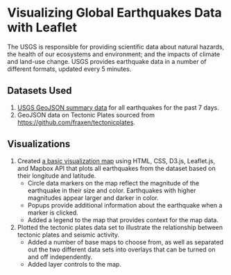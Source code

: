 # Visualizing Global Earthquakes Data with Leaflet

The USGS is responsible for providing scientific data about natural hazards, the health of our ecosystems and environment; and the impacts of climate and land-use change. USGS provides earthquake data in a number of different formats, updated every 5 minutes.

## Datasets Used
1. [USGS GeoJSON summary data](https://earthquake.usgs.gov/earthquakes/feed/v1.0/summary/all_week.geojson) for all earthquakes for the past 7 days.
2. GeoJSON data on Tectonic Plates sourced from https://github.com/fraxen/tectonicplates.

## Visualizations
1. Created [a basic visualization map](https://github.com/anulkar/leaflet-challenge/blob/master/index.html) using HTML, CSS,    D3.js, Leaflet.js, and Mapbox API that plots all earthquakes from the dataset based on their longitude and latitude.
   * Circle data markers on the map reflect the magnitude of the earthquake in their size and color. Earthquakes with higher magnitudes appear larger and darker in color.
   * Popups provide additional information about the earthquake when a marker is clicked.
   * Added a legend to the map that provides context for the map data.
2. Plotted the tectonic plates data set to illustrate the relationship between tectonic plates and seismic activity.
   * Added a number of base maps to choose from, as well as separated out the two different data sets into overlays that can be turned on and off independently.
   * Added layer controls to the map.
